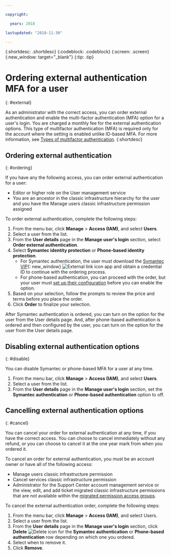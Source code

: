 ```yaml
---

copyright:

  years: 2018

lastupdated: "2018-11-30"

---
```


{:shortdesc: .shortdesc}
{:codeblock: .codeblock}
{:screen: .screen}
{:new_window: target="_blank"}
{:tip: .tip}

# Ordering external authentication MFA for a user
{: #external}

As an administrator with the correct access, you can order external authentication and enable the multi-factor authentication (MFA) option for a user's login. You are charged a monthly fee for the external authentication options. This type of multifactor authentication (MFA) is required only for the account where the setting is enabled unlike ID-based MFA. For more information, see [Types of multifactor authentication](/docs/iam/mfatypes.html#types).
{:shortdesc}

## Ordering external authentication
{: #ordering}

If you have any the following access, you can order external authentication for a user:

* Editor or higher role on the User management service
* You are an ancestor in the classic infrastructure hierarchy for the user and you have the Manage users classic infrastructure permission assigned

To order external authentication, complete the following steps:

1. From the menu bar, click **Manage** &gt; **Access (IAM)**, and select **Users**.
2. Select a user from the list.
3. From the **User details** page in the **Manage user's login** section, select **Order external authentication**.
4. Select **Symantec identity protection** or **Phone-based identity protection**.
    * For Symantec authentication, the user must download the [Symantec VIP](https://vip.symantec.com/){: new_window} ![External link icon](../icons/launch-glyph.svg) app and obtain a credential ID to continue with the ordering process.
    * For phone-based authentication, you can proceed with the order, but your user must [set up their configuration](/docs/account/login_settings.html#third-party-MFA) before you can enable the option.
5. Based on your selection, follow the prompts to review the price and terms before you place the order.
6. Click **Order** to finalize your selection.

After Symantec authentication is ordered, you can turn on the option for the user from the User details page. And, after phone-based authentication is ordered and then configured by the user, you can turn on the option for the user from the User details page.

## Disabling external authentication options
{: #disable}

You can disable Symantec or phone-based MFA for a user at any time.

1. From the menu bar, click **Manage** &gt; **Access (IAM)**, and select **Users**.
2. Select a user from the list.
3. From the **User details** page in the **Manage user's login** section, set the **Symantec authentication** or **Phone-based authentication** option to off.

## Cancelling external authentication options
{: #cancel}

You can cancel your order for external authentication at any time, if you have the correct access. You can choose to cancel immediately without any refund, or you can choose to cancel it at the one year mark from when you ordered it.

To cancel an order for external authentication, you must be an account owner or have all of the following access:

* Manage users classic infrastructure permission
* Cancel services classic infrastructure permission
* Administrator for the Support Center account management service or the view, edit, and add ticket migrated classic infrastructure permissions that are not available within the [migrated permission access groups](/docs/iam/infrastructureaccess.html#predefined).



To cancel the external authentication order, complete the following steps:

1. From the menu bar, click **Manage** &gt; **Access (IAM)**, and select Users.
2. Select a user from the list.
3. From the **User details** page in the **Manage user's login** section, click **Delete** ![Delete icon](../icons/icon_trash.svg) for the **Symantec authentication** or **Phone-based authentication** row depending on which one you ordered.
4. Select when to remove it.
5. Click **Remove**.
